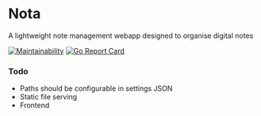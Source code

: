 # Nota

A lightweight note management webapp designed to organise digital notes

[![Maintainability](https://api.codeclimate.com/v1/badges/8e9844b60c6665946c17/maintainability)](https://codeclimate.com/github/codemicro/nota/maintainability)
[![Go Report Card](https://goreportcard.com/badge/github.com/codemicro/nota)](https://goreportcard.com/report/github.com/codemicro/nota)

### Todo

* Paths should be configurable in settings JSON
* Static file serving
* Frontend
